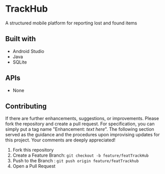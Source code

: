 # TrackHub
A structured mobile platform for reporting lost and found items

## Built with
- Android Studio
- Java
- SQLite

## APIs
- None

## Contributing
If there are further enhancements, suggestions, or improvements. Please fork the repository and create a pull request. For specification, you can simply put a tag name "Enhancement: _text here_". The following section served as the guidance 
and the procedures upon improvising updates for this project. Your comments are deeply appreciated! 
1. Fork this repository
2. Create a Feature Branch: ```git checkout -b feature/featTrackHub```
3. Push to the Branch : ```git push origin feature/featTrackhub```
4. Open a Pull Request

